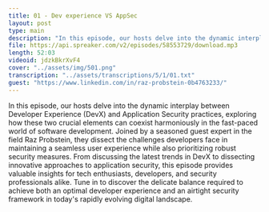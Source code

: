 ```yaml
---
title: 01 - Dev experience VS AppSec
layout: post
type: main
description: "In this episode, our hosts delve into the dynamic interplay between Developer Experience (DevX) and Application Security practices, exploring how these two crucial elements can coexist harmoniously in the fast-paced world of software development. Joined by a seasoned guest expert in the field Raz Probstein, they dissect the challenges developers face in maintaining a seamless user experience while also prioritizing robust security measures. From discussing the latest trends in DevX to dissecting innovative approaches to application security, this episode provides valuable insights for tech enthusiasts, developers, and security professionals alike. Tune in to discover the delicate balance required to achieve both an optimal developer experience and an airtight security framework in today's rapidly evolving digital landscape."
file: https://api.spreaker.com/v2/episodes/58553729/download.mp3
length: 52:03
videoid: jdzkBkrXvF4
cover: "../assets/img/501.png"
transcription: "../assets/transcriptions/5/1/01.txt"
guest: "https://www.linkedin.com/in/raz-probstein-0b4763233/"
---
```


In this episode, our hosts delve into the dynamic interplay between Developer Experience (DevX) and Application Security practices, exploring how these two crucial elements can coexist harmoniously in the fast-paced world of software development. Joined by a seasoned guest expert in the field Raz Probstein, they dissect the challenges developers face in maintaining a seamless user experience while also prioritizing robust security measures. From discussing the latest trends in DevX to dissecting innovative approaches to application security, this episode provides valuable insights for tech enthusiasts, developers, and security professionals alike. Tune in to discover the delicate balance required to achieve both an optimal developer experience and an airtight security framework in today's rapidly evolving digital landscape.